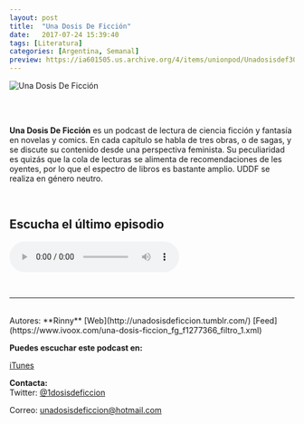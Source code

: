 ```yaml
---
layout: post
title:  "Una Dosis De Ficción"
date:   2017-07-24 15:39:40
tags: [Literatura]
categories: [Argentina, Semanal]
preview: https://ia601505.us.archive.org/4/items/unionpod/Unadosisdef300-RinnyA.png
---
```


![Una Dosis De Ficción](https://ia601505.us.archive.org/4/items/unionpod/Unadosisdef500-RinnyA.png)  

<br/>  
<br/>
 
**Una Dosis De Ficción** es un podcast de lectura de ciencia ficción y fantasía en novelas y comics. En cada capítulo se habla de tres obras, o de sagas, y se discute su contenido desde una perspectiva feminista. Su peculiaridad es quizás que la cola de lecturas se alimenta de recomendaciones de les oyentes, por lo que el espectro de libros es bastante amplio. UDDF se realiza en género neutro.   

<br/>

## Escucha el último episodio  


<!--reproductor-feed=https://www.ivoox.com/una-dosis-ficcion_fg_f1277366_filtro_1.xml-->
<!--reproductor-start-->
<audio id="audio" preload="auto" controls="" src="http://www.ivoox.com/ctrl-c-ctrl-v_mf_20376968_feed_1.mp3"></audio>
<!--reproductor-end-->

<br>


_ _ _  

<br>  
Autores: **Rinny**  
[Web](http://unadosisdeficcion.tumblr.com/)  
[Feed](https://www.ivoox.com/una-dosis-ficcion_fg_f1277366_filtro_1.xml)  

**Puedes escuchar este podcast en:**  
  
[iTunes](https://itunes.apple.com/ar/podcast/una-dosis-de-ficcion/id1121887872?mt=2)   


**Contacta:**  
Twitter: [@1dosisdeficcion](https://twitter.com/@1dosisdeficcion) 

Correo: [unadosisdeficcion@hotmail.com](mailto:unadosisdeficcion@hotmail.com)  







